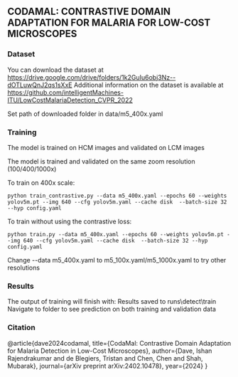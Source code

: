 ## CODAMAL: CONTRASTIVE DOMAIN ADAPTATION FOR MALARIA FOR LOW-COST MICROSCOPES

### Dataset

You can download the dataset at https://drive.google.com/drive/folders/1k2GuIu6obj3Nz--dOTLuwQnJ2qs1sXxE
Additional information on the dataset is available at https://github.com/intelligentMachines-ITU/LowCostMalariaDetection_CVPR_2022

Set path of downloaded folder in data/m5_400x.yaml

### Training

The model is trained on HCM images and validated on LCM images

The model is trained and validated on the same zoom resolution (100/400/1000x)

To train on 400x scale:
```
python train_contrastive.py --data m5_400x.yaml --epochs 60 --weights yolov5m.pt --img 640 --cfg yolov5m.yaml --cache disk  --batch-size 32 --hyp config.yaml
```
To train without using the contrastive loss:

```
python train.py --data m5_400x.yaml --epochs 60 --weights yolov5m.pt --img 640 --cfg yolov5m.yaml --cache disk  --batch-size 32 --hyp config.yaml
```

Change --data m5_400x.yaml to m5_100x.yaml/m5_1000x.yaml to try other resolutions

### Results

The output of training will finish with:
Results saved to runs\detect\train
Navigate to folder to see prediction on both training and validation data


### Citation
@article{dave2024codamal,
  title={CodaMal: Contrastive Domain Adaptation for Malaria Detection in Low-Cost Microscopes},
  author={Dave, Ishan Rajendrakumar and de Blegiers, Tristan and Chen, Chen and Shah, Mubarak},
  journal={arXiv preprint arXiv:2402.10478},
  year={2024}
}
